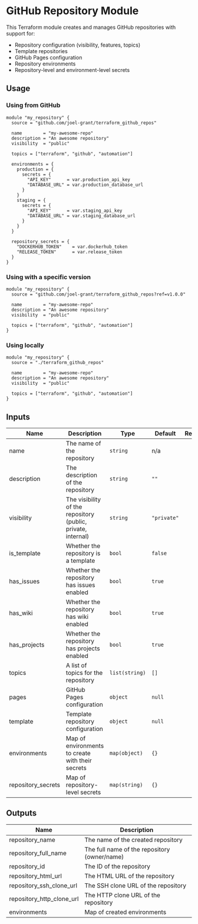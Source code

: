 # GitHub Repository Module

This Terraform module creates and manages GitHub repositories with support for:

- Repository configuration (visibility, features, topics)
- Template repositories
- GitHub Pages configuration
- Repository environments
- Repository-level and environment-level secrets

## Usage

### Using from GitHub

```hcl
module "my_repository" {
  source = "github.com/joel-grant/terraform_github_repos"

  name        = "my-awesome-repo"
  description = "An awesome repository"
  visibility  = "public"
  
  topics = ["terraform", "github", "automation"]
  
  environments = {
    production = {
      secrets = {
        "API_KEY"      = var.production_api_key
        "DATABASE_URL" = var.production_database_url
      }
    }
    staging = {
      secrets = {
        "API_KEY"      = var.staging_api_key
        "DATABASE_URL" = var.staging_database_url
      }
    }
  }
  
  repository_secrets = {
    "DOCKERHUB_TOKEN"    = var.dockerhub_token
    "RELEASE_TOKEN"      = var.release_token
  }
}
```

### Using with a specific version

```hcl
module "my_repository" {
  source = "github.com/joel-grant/terraform_github_repos?ref=v1.0.0"

  name        = "my-awesome-repo"
  description = "An awesome repository"
  visibility  = "public"
  
  topics = ["terraform", "github", "automation"]
}
```

### Using locally

```hcl
module "my_repository" {
  source = "./terraform_github_repos"

  name        = "my-awesome-repo"
  description = "An awesome repository"
  visibility  = "public"
  
  topics = ["terraform", "github", "automation"]
}
```

## Inputs

| Name | Description | Type | Default | Required |
|------|-------------|------|---------|:--------:|
| name | The name of the repository | `string` | n/a | yes |
| description | The description of the repository | `string` | `""` | no |
| visibility | The visibility of the repository (public, private, internal) | `string` | `"private"` | no |
| is_template | Whether the repository is a template | `bool` | `false` | no |
| has_issues | Whether the repository has issues enabled | `bool` | `true` | no |
| has_wiki | Whether the repository has wiki enabled | `bool` | `true` | no |
| has_projects | Whether the repository has projects enabled | `bool` | `true` | no |
| topics | A list of topics for the repository | `list(string)` | `[]` | no |
| pages | GitHub Pages configuration | `object` | `null` | no |
| template | Template repository configuration | `object` | `null` | no |
| environments | Map of environments to create with their secrets | `map(object)` | `{}` | no |
| repository_secrets | Map of repository-level secrets | `map(string)` | `{}` | no |

## Outputs

| Name | Description |
|------|-------------|
| repository_name | The name of the created repository |
| repository_full_name | The full name of the repository (owner/name) |
| repository_id | The ID of the repository |
| repository_html_url | The HTML URL of the repository |
| repository_ssh_clone_url | The SSH clone URL of the repository |
| repository_http_clone_url | The HTTP clone URL of the repository |
| environments | Map of created environments |
